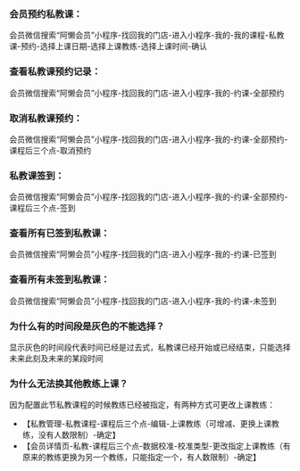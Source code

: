 ### 会员预约私教课：

会员微信搜索“阿懒会员”小程序-找回我的门店-进入小程序-我的-我的课程-私教课-预约-选择上课日期-选择上课教练-选择上课时间-确认

### 查看私教课预约记录：

会员微信搜索“阿懒会员”小程序-找回我的门店-进入小程序-我的-约课-全部预约

### 取消私教课预约：

会员微信搜索“阿懒会员”小程序-找回我的门店-进入小程序-我的-约课-全部预约-课程后三个点-取消预约

### 私教课签到：

会员微信搜索“阿懒会员”小程序-找回我的门店-进入小程序-我的-约课-全部预约-课程后三个点-签到

### 查看所有已签到私教课：

会员微信搜索“阿懒会员”小程序-找回我的门店-进入小程序-我的-约课-已签到

### 查看所有未签到私教课：

会员微信搜索“阿懒会员”小程序-找回我的门店-进入小程序-我的-约课-未签到

### 为什么有的时间段是灰色的不能选择？

显示灰色的时间段代表时间已经是过去式，私教课已经开始或已经结束，只能选择未来此刻及未来的某段时间

### 为什么无法换其他教练上课？

因为配置此节私教课程的时候教练已经被指定，有两种方式可更改上课教练：

- 【私教管理-私教课程-课程后三个点-编辑-上课教练（可增减、更换上课教练，没有人数限制）-确定】
- 【会员详情页-私教-课程后三个点-数据校准-校准类型-更改指定上课教练（有原来的教练更换为另一个教练，只能指定一个，有人数限制）-确定】